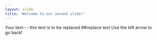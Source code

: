 ```yaml
---
layout: slide
title: "Welcome to our second slide!"
---
```

Your text--- this text is to be replaced ##replace text
Use the left arrow to go back!
